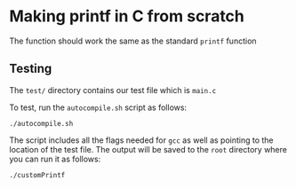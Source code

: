 # Making printf in C from scratch

The function should work the same as the standard `printf` function

## Testing

The `test/` directory contains our test file which is `main.c`

To test, run the `autocompile.sh` script as follows:

```
./autocompile.sh
```

The script includes all the flags needed for `gcc` as well as pointing to the location of the test file. The output will be saved to the `root` directory where you can run it as follows:

```
./customPrintf
```
